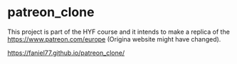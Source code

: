 # patreon_clone

This project is part of the HYF course and it intends to make a replica of the https://www.patreon.com/europe (Origina website might have changed). 

https://faniel77.github.io/patreon_clone/
